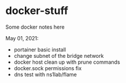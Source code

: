 # docker-stuff
Some docker notes here

May 01, 2021:
  - portainer basic install
  - change subnet of the bridge network
  - docker host clean up with prune commands
  - docker.sock permissions fix
  - dns test with ns1lab/flame